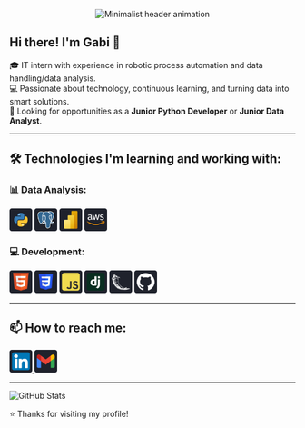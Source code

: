 <p align="center">
  <img src="https://media0.giphy.com/media/v1.Y2lkPTc5MGI3NjExeWFocndsZTUwNDJrOXUzdWV3cWZ1cDRvaTNuNW92dG84b3EyY3Q4ayZlcD12MV9pbnRlcm5hbF9naWZfYnlfaWQmY3Q9Zw/3oKIPnAiaMCws8nOsE/giphy.gif" width="350" alt="Minimalist header animation" />
</p>

## Hi there! I'm Gabi 👋

🎓 IT intern with experience in robotic process automation and data handling/data analysis.  
💻 Passionate about technology, continuous learning, and turning data into smart solutions.  
🚀 Looking for opportunities as a **Junior Python Developer** or **Junior Data Analyst**.

---

## 🛠️ Technologies I'm learning and working with:

### 📊 Data Analysis:
<img alt="Python" height="40" width="40" src="https://github.com/gui-bus/TechIcons/blob/main/Dark/Python.svg" /> <img alt="PostgreSQL" height="40" width="40" src="https://github.com/gui-bus/TechIcons/blob/main/Dark/Postgresql.svg" /> <img alt="PowerBI" height="40" width="40" src="https://github.com/gui-bus/TechIcons/blob/main/Dark/Power%20BI.svg" /> <img alt="AWS" height="40" width="40" src="https://github.com/gui-bus/TechIcons/blob/main/Dark/AWS.svg" />

### 💻 Development:
<img alt="HTML5" height="40" width="40" src="https://github.com/gui-bus/TechIcons/blob/main/Dark/HTML.svg" /> <img alt="CSS3" height="40" width="40" src="https://github.com/gui-bus/TechIcons/blob/main/Dark/CSS.svg" /> <img alt="JavaScript" height="40" width="40" src="https://github.com/gui-bus/TechIcons/blob/main/Dark/Javascript.svg" /> <img alt="Django" height="40" width="40" src="https://github.com/gui-bus/TechIcons/blob/main/Dark/Django.svg" /> <img alt="Git" height="40" width="40" src="https://github.com/gui-bus/TechIcons/blob/main/Dark/Flask.svg" /> <img alt="GitHub" height="40" width="40" src="https://github.com/gui-bus/TechIcons/blob/main/Dark/Github.svg" />

---

## 📫 How to reach me:

<p>
  <a href="https://linkedin.com/in/gabcadasqueves1" target="_blank">
    <img alt="LinkedIn" height="40" width="40" src="https://github.com/gui-bus/TechIcons/blob/main/Dark/Linkedin.svg" />
  </a> 
  <a href="mailto:gabriellecadasqueves@hotmail.com">
    <img alt="Email" height="40" width="40" src="https://github.com/gui-bus/TechIcons/blob/main/Dark/Gmail.svg" />
  </a>
</p>

---

![GitHub Stats](https://github-readme-stats.vercel.app/api?username=gabicadasq&show_icons=true&theme=radical)

⭐ Thanks for visiting my profile!
